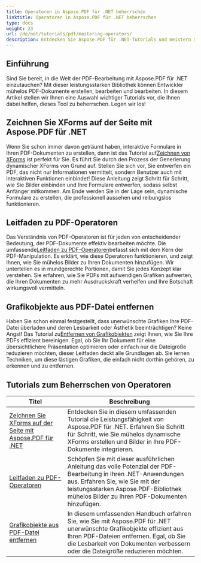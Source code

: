 ```yaml
---
title: Operatoren in Aspose.PDF für .NET beherrschen
linktitle: Operatoren in Aspose.PDF für .NET beherrschen
type: docs
weight: 23
url: /de/net/tutorials/pdf/mastering-operators/
description: Entdecken Sie Aspose.PDF für .NET-Tutorials und meistern Sie die PDF-Bearbeitung mit praktischen Anleitungen zu XForms, PDF-Operatoren und dem Entfernen von Grafikobjekten.
---
```

## Einführung

Sind Sie bereit, in die Welt der PDF-Bearbeitung mit Aspose.PDF für .NET einzutauchen? Mit dieser leistungsstarken Bibliothek können Entwickler mühelos PDF-Dokumente erstellen, bearbeiten und bearbeiten. In diesem Artikel stellen wir Ihnen eine Auswahl wichtiger Tutorials vor, die Ihnen dabei helfen, dieses Tool zu beherrschen. Legen wir los!

## Zeichnen Sie XForms auf der Seite mit Aspose.PDF für .NET
Wenn Sie schon immer davon geträumt haben, interaktive Formulare in Ihren PDF-Dokumenten zu erstellen, dann ist das Tutorial auf[Zeichnen von XForms](./draw-xforms-on-page/) ist perfekt für Sie. Es führt Sie durch den Prozess der Generierung dynamischer XForms von Grund auf. Stellen Sie sich vor, Sie entwerfen ein PDF, das nicht nur Informationen vermittelt, sondern Benutzer auch mit interaktiven Funktionen einbindet! Diese Anleitung zeigt Schritt für Schritt, wie Sie Bilder einbinden und Ihre Formulare entwerfen, sodass selbst Anfänger mitkommen. Am Ende werden Sie in der Lage sein, dynamische Formulare zu erstellen, die professionell aussehen und reibungslos funktionieren.

## Leitfaden zu PDF-Operatoren
 Das Verständnis von PDF-Operatoren ist für jeden von entscheidender Bedeutung, der PDF-Dokumente effektiv bearbeiten möchte. Die umfassende[Leitfaden zu PDF-Operatoren](./guide-to-pdf-operators/)befasst sich mit dem Kern der PDF-Manipulation. Es erklärt, wie diese Operatoren funktionieren, und zeigt Ihnen, wie Sie mühelos Bilder zu Ihren Dokumenten hinzufügen. Wir unterteilen es in mundgerechte Portionen, damit Sie jedes Konzept klar verstehen. Sie erfahren, wie Sie PDFs mit aufwendigen Grafiken aufwerten, die Ihren Dokumenten zu mehr Ausdruckskraft verhelfen und Ihre Botschaft wirkungsvoll vermitteln.

## Grafikobjekte aus PDF-Datei entfernen
 Haben Sie schon einmal festgestellt, dass unerwünschte Grafiken Ihre PDF-Datei überladen und deren Lesbarkeit oder Ästhetik beeinträchtigen? Keine Angst! Das Tutorial zu[Entfernen von Grafikobjekten](./remove-graphics-objects-from-pdf-file/) zeigt Ihnen, wie Sie Ihre PDFs effizient bereinigen. Egal, ob Sie Ihr Dokument für eine übersichtlichere Präsentation optimieren oder einfach nur die Dateigröße reduzieren möchten, dieser Leitfaden deckt alle Grundlagen ab. Sie lernen Techniken, um diese lästigen Grafiken, die einfach nicht dorthin gehören, zu erkennen und zu entfernen. 

## Tutorials zum Beherrschen von Operatoren
| Titel | Beschreibung |
| --- | --- | 
| [Zeichnen Sie XForms auf der Seite mit Aspose.PDF für .NET](./draw-xforms-on-page/) | Entdecken Sie in diesem umfassenden Tutorial die Leistungsfähigkeit von Aspose.PDF für .NET. Erfahren Sie Schritt für Schritt, wie Sie mühelos dynamische XForms erstellen und Bilder in Ihre PDF-Dokumente integrieren. |  
| [Leitfaden zu PDF-Operatoren](./guide-to-pdf-operators/) | Schöpfen Sie mit dieser ausführlichen Anleitung das volle Potenzial der PDF-Bearbeitung in Ihren .NET-Anwendungen aus. Erfahren Sie, wie Sie mit der leistungsstarken Aspose.PDF-Bibliothek mühelos Bilder zu Ihren PDF-Dokumenten hinzufügen. |  
| [Grafikobjekte aus PDF-Datei entfernen](./remove-graphics-objects-from-pdf-file/) | In diesem umfassenden Handbuch erfahren Sie, wie Sie mit Aspose.PDF für .NET unerwünschte Grafikobjekte effizient aus Ihren PDF-Dateien entfernen. Egal, ob Sie die Lesbarkeit von Dokumenten verbessern oder die Dateigröße reduzieren möchten. |  